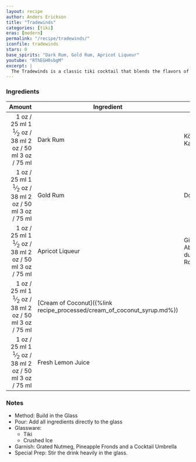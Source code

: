```yaml
---
layout: recipe
author: Anders Erickson
title: "Tradewinds"
categories: [tiki]
eras: [modern]
permalink: "/recipe/tradewinds/"
iconfile: tradewinds
stars: 0
base_spirits: "Dark Rum, Gold Rum, Apricot Liqueur"
youtube: "RThEGH0sbgM"
excerpt: |
  The Tradewinds is a classic tiki cocktail that blends the flavors of rum, apricot, coconut, and citrus.
---
```


### Ingredients

| Amount | Ingredient                                                    | Brand                         |
| -----: | ------------------------------------------------------------- | ----------------------------- |
|   <span class="onex active">1 oz  / 25 ml</span> <span class="onehalfx">1 <sup>1</sup>&frasl;<sub>2</sub> oz  / 38 ml</span> <span class="twox">2 oz  / 50 ml</span> <span class="threex">3 oz  / 75 ml</span>| Dark Rum                                                      | Kōloa Kaua'i                  |
|   <span class="onex active">1 oz  / 25 ml</span> <span class="onehalfx">1 <sup>1</sup>&frasl;<sub>2</sub> oz  / 38 ml</span> <span class="twox">2 oz  / 50 ml</span> <span class="threex">3 oz  / 75 ml</span>| Gold Rum                                                      | Don Q                         |
|   <span class="onex active">1 oz  / 25 ml</span> <span class="onehalfx">1 <sup>1</sup>&frasl;<sub>2</sub> oz  / 38 ml</span> <span class="twox">2 oz  / 50 ml</span> <span class="threex">3 oz  / 75 ml</span>| Apricot Liqueur                                               | Giffard Abricot du Roussillon |
|   <span class="onex active">1 oz  / 25 ml</span> <span class="onehalfx">1 <sup>1</sup>&frasl;<sub>2</sub> oz  / 38 ml</span> <span class="twox">2 oz  / 50 ml</span> <span class="threex">3 oz  / 75 ml</span>| [Cream of Coconut]({%link recipe_processed/cream_of_coconut_syrup.md%}) |
|   <span class="onex active">1 oz  / 25 ml</span> <span class="onehalfx">1 <sup>1</sup>&frasl;<sub>2</sub> oz  / 38 ml</span> <span class="twox">2 oz  / 50 ml</span> <span class="threex">3 oz  / 75 ml</span>| Fresh Lemon Juice                                             |

### Notes

- Method: Build in the Glass
- Pour: Add all ingredients directly to the glass
- Glassware:
  - Tiki
  - Crushed Ice
- Garnish: Grated Nutmeg, Pineapple Fronds and a Cocktail Umbrella
- Special Prep: Stir the drink heavily in the glass.

    
<script type="application/ld+json">
{
  "@context": "https://schema.org",
  "@type": "Recipe",
  "author": {
    "@type": "Person",
    "name": "{{ page.author }}"
    },
  "image": "{%- for page in page.categories limit: 1 %}{% assign cat = site.data.categories | where: "slug", page | first %}{{ site.url }}{{ site.baseurl}}/assets/images/category_{{cat.slug}}.svg{% endfor -%}",
  "description": "{{ page.excerpt | strip_html | replace: '"', "'" }}",
  "recipeIngredient": [
  "1 oz Dark Rum ",
  "1 oz Gold Rum ",
  "1 oz Apricot Liqueur",
  "1 oz Cream of Coconut",
  "1 oz Fresh Lemon Juice"
    ],
  "name": "{{ page.title }}",
  "recipeInstructions": [
    {
      "@type": "HowToStep",
      "text": "- Method: Build in the Glass"
    },
    {
      "@type": "HowToStep",
      "text": "- Pour: Add all ingredients directly to the glass"
    },
    {
      "@type": "HowToStep",
      "text": "- Glassware:"
    },
    {
      "@type": "HowToStep",
      "text": "  - Tiki"
    },
    {
      "@type": "HowToStep",
      "text": "  - Crushed Ice"
    },
    {
      "@type": "HowToStep",
      "text": "- Garnish: Grated Nutmeg, Pineapple Fronds and a Cocktail Umbrella"
    },
    {
      "@type": "HowToStep",
      "text": "- Special Prep: Stir the drink heavily in the glass."
    }
    ],
  "recipeYield": "1 cocktail",
  "recipeCategory": "cocktail",
  {%- if page.stars and site.data.ratings[page.iconfile].ratings -%}"aggregateRating": "{%- include stars_metadata.html %} out of 5",{%- endif -%}
  "recipeCuisine": "global",
  "prepTime": "PT20M",
  "cookTime": "PT15S",
  "keywords": "{{ page.title }}, cocktail, {{ page.eras }}, {%- include category_metadata.html -%}, {%- include spirits_metadata.html -%}"
}
</script>

    